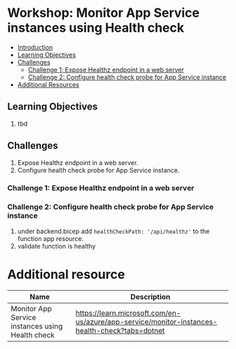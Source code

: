 # Workshop: Monitor App Service instances using Health check

- [Introduction](#introduction)
- [Learning Objectives](#learning-objectives)
- [Challenges](#challenges)
    - [Challenge 1: Expose Healthz endpoint in a web server](#challenge-1)
    - [Challenge 2: Configure health check probe for App Service instance](#challenge-2)
- [Additional Resources](#additional-resources)

## Learning Objectives <a name="learning-objectives"></a>
1. tbd

## Challenges <a name="challenges"></a>
1. Expose Healthz endpoint in a web server.
1. Configure health check probe for App Service instance.


### Challenge 1: Expose Healthz endpoint in a web server <a name="challenge-1"></a>

### Challenge 2: Configure health check probe for App Service instance <a name="challenge-2"></a>

1. under backend.bicep add `healthCheckPath: '/api/healthz'` to the function app resource.
1. validate function is healthy



# Additional resource
| Name | Description |
| --- | --- |
| Monitor App Service instances using Health check | https://learn.microsoft.com/en-us/azure/app-service/monitor-instances-health-check?tabs=dotnet |